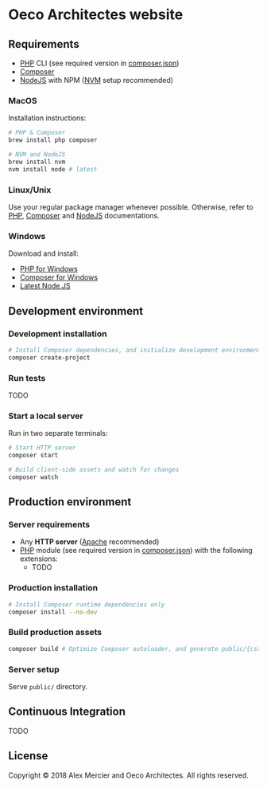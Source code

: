 Oeco Architectes website
========================

Requirements
------------

- [PHP] CLI (see required version in [composer.json])
- [Composer]
- [NodeJS] with NPM ([NVM] setup recommended)

### MacOS

Installation instructions:

```bash
# PHP & Composer
brew install php composer

# NVM and NodeJS
brew install nvm
nvm install node # latest
```

### Linux/Unix

Use your regular package manager whenever possible. Otherwise, refer to [PHP], [Composer] and [NodeJS] documentations.

### Windows

Download and install:

- [PHP for Windows]
- [Composer for Windows]
- [Latest Node.JS]

Development environment
-----------------------

### Development installation

```bash
# Install Composer dependencies, and initialize development environment
composer create-project
```

### Run tests

TODO

### Start a local server

Run in two separate terminals:

```bash
# Start HTTP server
composer start
```

```bash
# Build client-side assets and watch for changes
composer watch
```

Production environment
----------------------

### Server requirements

- Any **HTTP server** ([Apache] recommended)
- [PHP] module (see required version in [composer.json]) with the following extensions:
  - TODO

### Production installation

```bash
# Install Composer runtime dependencies only
composer install --no-dev
```

### Build production assets

```bash
composer build # Optimize Composer autoloader, and generate public/{css,fonts,js} assets.
```

### Server setup

Serve `public/` directory.

Continuous Integration
----------------------

TODO

License
-------

Copyright © 2018 Alex Mercier and Oeco Architectes. All rights reserved.

[PHP]: http://php.net/
[Composer]: https://getcomposer.org/
[NodeJS]: https://nodejs.org/en/
[NVM]: https://github.com/creationix/nvm
[PHP for Windows]: https://windows.php.net/download
[Composer for Windows]: https://getcomposer.org/Composer-Setup.exe
[Latest Node.JS]: https://nodejs.org/en/download/current/
[Apache]: https://www.apache.org/
[composer.json]: composer.json
